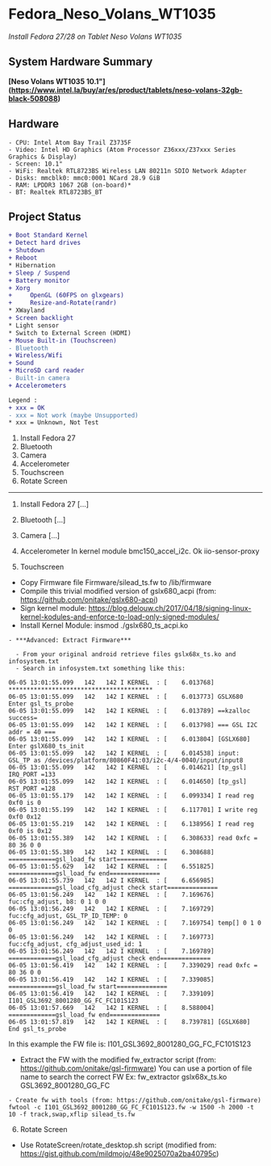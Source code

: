 # Fedora_Neso_Volans_WT1035
*Install Fedora 27/28 on Tablet Neso Volans WT1035*

## System Hardware Summary

**[Neso Volans WT1035 10.1"] (https://www.intel.la/buy/ar/es/product/tablets/neso-volans-32gb-black-508088)**

## Hardware

```
- CPU: Intel Atom Bay Trail Z3735F
- Video: Intel HD Graphics (Atom Processor Z36xxx/Z37xxx Series Graphics & Display) 
- Screen: 10.1"
- WiFi: Realtek RTL8723BS Wireless LAN 80211n SDIO Network Adapter
- Disks: mmcblk0: mmc0:0001 NCard 28.9 GiB
- RAM: LPDDR3 1067 2GB (on-board)*
- BT: Realtek RTL8723BS_BT
```

## Project Status
```diff
+ Boot Standard Kernel
+ Detect hard drives
+ Shutdown
+ Reboot
* Hibernation
+ Sleep / Suspend
+ Battery monitor
+ Xorg
+     OpenGL (60FPS on glxgears)
+     Resize-and-Rotate(randr)
* XWayland
+ Screen backlight
* Light sensor
* Switch to External Screen (HDMI)
+ Mouse Built-in (Touchscreen)
- Bluetooth
+ Wireless/Wifi
+ Sound
+ MicroSD card reader
- Built-in camera
+ Accelerometers
```
```diff
Legend : 
+ xxx = OK
- xxx = Not work (maybe Unsupported)
* xxx = Unknown, Not Test
```


 1. Install Fedora 27
 2. Bluetooth
 3. Camera
 4. Accelerometer
 5. Touchscreen
 6. Rotate Screen

----------------------------------------

1. Install Fedora 27
    [...]

2. Bluetooth
    [...]

3. Camera
    [...]

4. Accelerometer
    In kernel module bmc150_accel_i2c. Ok iio-sensor-proxy

5. Touchscreen

  - Copy Firmware file Firmware/silead_ts.fw to /lib/firmware
  - Compile this trivial modified version of gslx680_acpi (from: https://github.com/onitake/gslx680-acpi)
   - Sign kernel module: https://blog.delouw.ch/2017/04/18/signing-linux-kernel-kodules-and-enforce-to-load-only-signed-modules/ 
   - Install Kernel Module:
	  insmod ./gslx680_ts_acpi.ko

    - ***Advanced: Extract Firmware***
    
      - From your original android retrieve files gslx68x_ts.ko and infosystem.txt 
      - Search in infosystem.txt something like this:
      
```
06-05 13:01:55.099   142   142 I KERNEL  : [    6.013768] ****************************************
06-05 13:01:55.099   142   142 I KERNEL  : [    6.013773] GSLX680 Enter gsl_ts_probe
06-05 13:01:55.099   142   142 I KERNEL  : [    6.013789] ==kzalloc success=
06-05 13:01:55.099   142   142 I KERNEL  : [    6.013798] === GSL I2C addr = 40 ===
06-05 13:01:55.099   142   142 I KERNEL  : [    6.013804] [GSLX680] Enter gslX680_ts_init
06-05 13:01:55.099   142   142 I KERNEL  : [    6.014538] input: GSL_TP as /devices/platform/80860F41:03/i2c-4/4-0040/input/input8
06-05 13:01:55.099   142   142 I KERNEL  : [    6.014621] [tp_gsl] IRQ_PORT =133
06-05 13:01:55.099   142   142 I KERNEL  : [    6.014650] [tp_gsl] RST_PORT =128
06-05 13:01:55.179   142   142 I KERNEL  : [    6.099334] I read reg 0xf0 is 0
06-05 13:01:55.199   142   142 I KERNEL  : [    6.117701] I write reg 0xf0 0x12
06-05 13:01:55.219   142   142 I KERNEL  : [    6.138956] I read reg 0xf0 is 0x12
06-05 13:01:55.389   142   142 I KERNEL  : [    6.308633] read 0xfc = 80 36 0 0
06-05 13:01:55.389   142   142 I KERNEL  : [    6.308688] =============gsl_load_fw start==============
06-05 13:01:55.629   142   142 I KERNEL  : [    6.551825] =============gsl_load_fw end==============
06-05 13:01:55.739   142   142 I KERNEL  : [    6.656985] =============gsl_load_cfg_adjust check start==============
06-05 13:01:56.249   142   142 I KERNEL  : [    7.169676] fuc:cfg_adjust, b8: 0 1 0 0
06-05 13:01:56.249   142   142 I KERNEL  : [    7.169729] fuc:cfg_adjust, GSL_TP_ID_TEMP: 0 
06-05 13:01:56.249   142   142 I KERNEL  : [    7.169754] temp[] 0 1 0 0
06-05 13:01:56.249   142   142 I KERNEL  : [    7.169773] fuc:cfg_adjust, cfg_adjust_used_id: 1 
06-05 13:01:56.249   142   142 I KERNEL  : [    7.169789] =============gsl_load_cfg_adjust check end==============
06-05 13:01:56.419   142   142 I KERNEL  : [    7.339029] read 0xfc = 80 36 0 0
06-05 13:01:56.419   142   142 I KERNEL  : [    7.339085] =============gsl_load_fw start==============
06-05 13:01:56.419   142   142 I KERNEL  : [    7.339109] I101_GSL3692_8001280_GG_FC_FC101S123
06-05 13:01:57.669   142   142 I KERNEL  : [    8.588004] =============gsl_load_fw end==============
06-05 13:01:57.819   142   142 I KERNEL  : [    8.739781] [GSLX680] End gsl_ts_probe
```

In this example the FW file is: I101_GSL3692_8001280_GG_FC_FC101S123
   - Extract the FW with the modified fw_extractor script (from: https://github.com/onitake/gsl-firmware)
	You can use a portion of file name to search the correct FW
	Ex:
	fw_extractor gslx68x_ts.ko GSL3692_8001280_GG_FC

    - Create fw with tools (from: https://github.com/onitake/gsl-firmware)
	fwtool -c I101_GSL3692_8001280_GG_FC_FC101S123.fw -w 1500 -h 2000 -t 10 -f track,swap,xflip silead_ts.fw

6. Rotate Screen
- Use RotateScreen/rotate_desktop.sh script (modified from: https://gist.github.com/mildmojo/48e9025070a2ba40795c)
